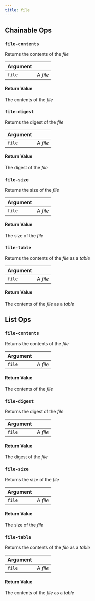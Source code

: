 ```yaml
---
title: file
---
```

## Chainable Ops
<h3 id="file-contents"><code>file-contents</code></h3>

Returns the contents of the _file_

| Argument |  |
| :--- | :--- |
| `file` | A _file_ |

#### Return Value
The contents of the _file_

<h3 id="file-digest"><code>file-digest</code></h3>

Returns the digest of the _file_

| Argument |  |
| :--- | :--- |
| `file` | A _file_ |

#### Return Value
The digest of the _file_

<h3 id="file-size"><code>file-size</code></h3>

Returns the size of the _file_

| Argument |  |
| :--- | :--- |
| `file` | A _file_ |

#### Return Value
The size of the _file_

<h3 id="file-table"><code>file-table</code></h3>

Returns the contents of the _file_ as a _table_

| Argument |  |
| :--- | :--- |
| `file` | A _file_ |

#### Return Value
The contents of the _file_ as a _table_


## List Ops
<h3 id="file-contents"><code>file-contents</code></h3>

Returns the contents of the _file_

| Argument |  |
| :--- | :--- |
| `file` | A _file_ |

#### Return Value
The contents of the _file_

<h3 id="file-digest"><code>file-digest</code></h3>

Returns the digest of the _file_

| Argument |  |
| :--- | :--- |
| `file` | A _file_ |

#### Return Value
The digest of the _file_

<h3 id="file-size"><code>file-size</code></h3>

Returns the size of the _file_

| Argument |  |
| :--- | :--- |
| `file` | A _file_ |

#### Return Value
The size of the _file_

<h3 id="file-table"><code>file-table</code></h3>

Returns the contents of the _file_ as a _table_

| Argument |  |
| :--- | :--- |
| `file` | A _file_ |

#### Return Value
The contents of the _file_ as a _table_

